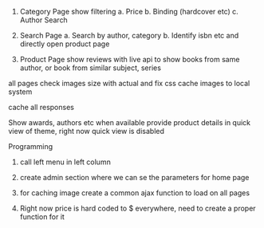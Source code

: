 1. Category Page show filtering 
a. Price
b. Binding (hardcover etc)
c. Author Search

2. Search Page
a. Search by author, category
b. Identify isbn etc and directly open product page

3. Product Page
show reviews with live api
to show books from same author, or book from similar subject, series

all pages check images size with actual and fix css
cache images to local system

cache all responses

Show awards, authors etc when available
provide product details in quick view of theme, right now quick view is disabled


Programming
1. call left menu in left column

2. create admin section where we can se the parameters for home page

4. for caching image create a common ajax function to load on all pages
5. Right now price is hard coded to $ everywhere, need to create a proper function for it


